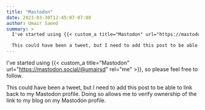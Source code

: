 ```yaml
---
title: "Mastodon"
date: 2023-03-30T12:45:07-07:00
author: Umair Saeed
summary: >
  I've started using {{< custom_a title="Mastodon" url="https://mastodon.social/@umairsd" rel="me" >}}, so please feel free to follow.

  This could have been a tweet, but I need to add this post to be able to link back to my Mastodon profile. Doing so allows me to verify ownership of the link to my blog on my Mastodon profile.
---
```


I've started using {{< custom_a title="Mastodon" url="https://mastodon.social/@umairsd" rel="me" >}}, so please feel free to follow.

This could have been a tweet, but I need to add this post to be able to link back to my Mastodon profile. Doing so allows me to verify ownership of the link to my blog on my Mastodon profile.
